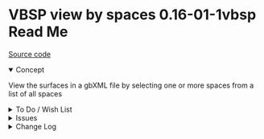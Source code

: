# VBSP view by spaces 0.16-01-1vbsp Read Me

[Source code]( https://github.com/ladybug-tools/spider-gbxml-tools/blob/master/spider-gbxml-viewer/v-0-16-01/js-view/vbsp-view-by-spaces.js )

<details open >

<summary>Concept</summary>

View the surfaces in a gbXML file by selecting one or more spaces from a list of all spaces

</details>

<details>

<summary>To Do / Wish List</summary>


</details>

<details>

<summary>Issues</summary>


</details>

<details>

<summary>Change Log</summary>

###  2019-06-28 ~ Theo

VBSP 0.16-01-1vbsp

* B - VBSP.js: Pass through jsHint
* C - VBSP.js: add script params
* C - VBSP.js: add new help
* F = VBSP.js: add select by attributes
* F - First commit of read me

</details>